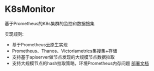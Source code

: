 # K8sMonitor
基于Prometheus的K8s集群的监控和数据搜集

实现规则:
- 基于Prometheus云原生实现
- Prometheus、Thanos、Victoriametrics集搜集+存储
- 支持基于apiserver做节点发现的大规模节点数据拉取
- 支持大规模节点的hash拉取策略，环境Prometheus内存问题
[部署文档](https://www.noalert.cn/post/ru-he-yong-yuan-sheng-prometheus-jian-kong-da-gui-mo-kubernetes-ji-qun/)
